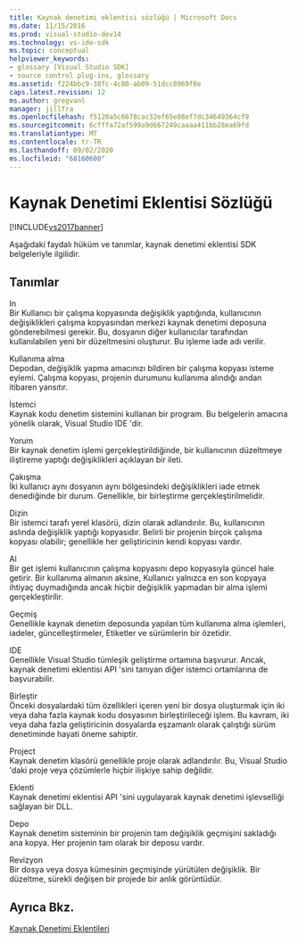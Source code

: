 ```yaml
---
title: Kaynak denetimi eklentisi sözlüğü | Microsoft Docs
ms.date: 11/15/2016
ms.prod: visual-studio-dev14
ms.technology: vs-ide-sdk
ms.topic: conceptual
helpviewer_keywords:
- glossary [Visual Studio SDK]
- source control plug-ins, glossary
ms.assetid: f224bbc9-38fc-4c80-ab09-51dcc8969f8e
caps.latest.revision: 12
ms.author: gregvanl
manager: jillfra
ms.openlocfilehash: f5120a5c6678cac32ef65e08ef7dc34649364cf9
ms.sourcegitcommit: 6cfffa72af599a9d667249caaaa411bb28ea69fd
ms.translationtype: MT
ms.contentlocale: tr-TR
ms.lasthandoff: 09/02/2020
ms.locfileid: "68160600"
---
```

# <a name="source-control-plug-in-glossary"></a>Kaynak Denetimi Eklentisi Sözlüğü
[!INCLUDE[vs2017banner](../includes/vs2017banner.md)]

Aşağıdaki faydalı hüküm ve tanımlar, kaynak denetimi eklentisi SDK belgeleriyle ilgilidir.  
  
## <a name="definitions"></a>Tanımlar  
 In  
 Bir Kullanıcı bir çalışma kopyasında değişiklik yaptığında, kullanıcının değişiklikleri çalışma kopyasından merkezi kaynak denetimi deposuna gönderebilmesi gerekir. Bu, dosyanın diğer kullanıcılar tarafından kullanılabilen yeni bir düzeltmesini oluşturur. Bu işleme iade adı verilir.  
  
 Kullanıma alma  
 Depodan, değişiklik yapma amacınızı bildiren bir çalışma kopyası isteme eylemi. Çalışma kopyası, projenin durumunu kullanıma alındığı andan itibaren yansıtır.  
  
 İstemci  
 Kaynak kodu denetim sistemini kullanan bir program. Bu belgelerin amacına yönelik olarak, Visual Studio IDE 'dir.  
  
 Yorum  
 Bir kaynak denetim işlemi gerçekleştirildiğinde, bir kullanıcının düzeltmeye iliştireme yaptığı değişiklikleri açıklayan bir ileti.  
  
 Çakışma  
 İki kullanıcı aynı dosyanın aynı bölgesindeki değişiklikleri iade etmek denediğinde bir durum. Genellikle, bir birleştirme gerçekleştirilmelidir.  
  
 Dizin  
 Bir istemci tarafı yerel klasörü, dizin olarak adlandırılır. Bu, kullanıcının aslında değişiklik yaptığı kopyasıdır. Belirli bir projenin birçok çalışma kopyası olabilir; genellikle her geliştiricinin kendi kopyası vardır.  
  
 Al  
 Bir get işlemi kullanıcının çalışma kopyasını depo kopyasıyla güncel hale getirir. Bir kullanıma almanın aksine, Kullanıcı yalnızca en son kopyaya ihtiyaç duymadığında ancak hiçbir değişiklik yapmadan bir alma işlemi gerçekleştirilir.  
  
 Geçmiş  
 Genellikle kaynak denetim deposunda yapılan tüm kullanıma alma işlemleri, iadeler, güncelleştirmeler, Etiketler ve sürümlerin bir özetidir.  
  
 IDE  
 Genellikle Visual Studio tümleşik geliştirme ortamına başvurur. Ancak, kaynak denetimi eklentisi API 'sini tanıyan diğer istemci ortamlarına de başvurabilir.  
  
 Birleştir  
 Önceki dosyalardaki tüm özellikleri içeren yeni bir dosya oluşturmak için iki veya daha fazla kaynak kodu dosyasının birleştirileceği işlem. Bu kavram, iki veya daha fazla geliştiricinin dosyalarda eşzamanlı olarak çalıştığı sürüm denetiminde hayati öneme sahiptir.  
  
 Project  
 Kaynak denetim klasörü genellikle proje olarak adlandırılır. Bu, Visual Studio 'daki proje veya çözümlerle hiçbir ilişkiye sahip değildir.  
  
 Eklenti  
 Kaynak denetimi eklentisi API 'sini uygulayarak kaynak denetimi işlevselliği sağlayan bir DLL.  
  
 Depo  
 Kaynak denetim sisteminin bir projenin tam değişiklik geçmişini sakladığı ana kopya. Her projenin tam olarak bir deposu vardır.  
  
 Revizyon  
 Bir dosya veya dosya kümesinin geçmişinde yürütülen değişiklik. Bir düzeltme, sürekli değişen bir projede bir anlık görüntüdür.  
  
## <a name="see-also"></a>Ayrıca Bkz.  
 [Kaynak Denetimi Eklentileri](../extensibility/source-control-plug-ins.md)
